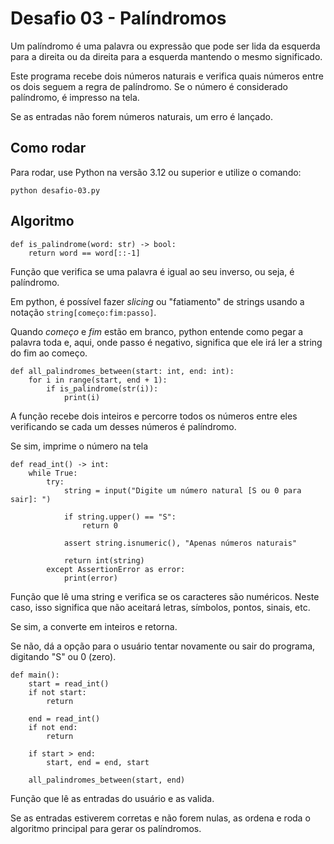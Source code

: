 # Desafio 03 - Palíndromos
Um palíndromo é uma palavra ou expressão que pode ser lida da esquerda para a direita ou da direita para a esquerda mantendo o mesmo significado.

Este programa recebe dois números naturais e verifica quais números entre os dois seguem a regra de palíndromo.
Se o número é considerado palíndromo, é impresso na tela.

Se as entradas não forem números naturais, um erro é lançado.

## Como rodar
Para rodar, use Python na versão 3.12 ou superior e utilize o comando:

`python desafio-03.py`

## Algoritmo
```
def is_palindrome(word: str) -> bool:
    return word == word[::-1]
```
Função que verifica se uma palavra é igual ao seu inverso, ou seja, é palíndromo.

Em python, é possível fazer *slicing* ou "fatiamento" de strings usando a notação `string[começo:fim:passo]`.

Quando *começo* e *fim* estão em branco, python entende como pegar a palavra toda e, aqui, onde passo é negativo, significa que ele irá ler a string do fim ao começo.

```
def all_palindromes_between(start: int, end: int):
    for i in range(start, end + 1):
        if is_palindrome(str(i)):
            print(i)
```
A função recebe dois inteiros e percorre todos os números entre eles
verificando se cada um desses números é palíndromo.

Se sim, imprime o número na tela

```
def read_int() -> int:
    while True:
        try:
            string = input("Digite um número natural [S ou 0 para sair]: ")

            if string.upper() == "S":
                return 0

            assert string.isnumeric(), "Apenas números naturais"

            return int(string)
        except AssertionError as error:
            print(error)
```
Função que lê uma string e verifica se os caracteres são numéricos.
Neste caso, isso significa que não aceitará letras, símbolos, pontos, sinais, etc.

Se sim, a converte em inteiros e retorna.

Se não, dá a opção para o usuário tentar novamente ou sair do programa, digitando "S" ou 0 (zero).


```
def main():
    start = read_int()
    if not start:
        return

    end = read_int()
    if not end:
        return

    if start > end:
        start, end = end, start

    all_palindromes_between(start, end)
```
Função que lê as entradas do usuário e as valida.

Se as entradas estiverem corretas e não forem nulas, as ordena e roda o algoritmo principal para gerar os palíndromos.